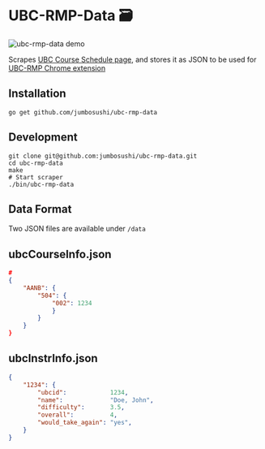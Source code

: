 # UBC-RMP-Data :card_file_box:

![ubc-rmp-data demo](https://user-images.githubusercontent.com/9669739/52615922-b411c880-2e4b-11e9-9d80-fc00f31b0b3e.gif)

Scrapes [UBC Course Schedule page](https://courses.students.ubc.ca/cs/courseschedule?pname=subjarea), and stores it as JSON to be used for [UBC-RMP Chrome extension](https://github.com/jumbosushi/ubc-rmp)

## Installation

```
go get github.com/jumbosushi/ubc-rmp-data
```

## Development

```
git clone git@github.com:jumbosushi/ubc-rmp-data.git
cd ubc-rmp-data
make
# Start scraper
./bin/ubc-rmp-data
```

## Data Format

Two JSON files are available under `/data`

## ubcCourseInfo.json

```json
#
{
    "AANB": {
        "504": {
            "002": 1234
            }
        }
    }
}
```

## ubcInstrInfo.json

```json
{
    "1234": {
        "ubcid":            1234,
        "name":             "Doe, John",
        "difficulty":       3.5,
        "overall":          4,
        "would_take_again": "yes",
    }
}
```
